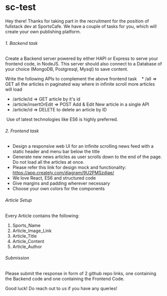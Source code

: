 # sc-test

Hey there!
Thanks for taking part in the recruitment for the position of fullstack dev at SportsCafe.
We have a couple of tasks for you, which will create your own publishing platform.

###### 1. Backend task

Create a Backend server powered by either HAPI or Express to serve your frontend code, in NodeJS.
This server should also connect to a Database of your choice (MongoDB, Postgresql, Mysql) to save content.

 Write the following APIs to complement the above frontend task
   * /all => GET all the articles in paginated way where in infinite scroll more articles will load
   * /article/id => GET article by it's id
   * /article/insertOrEdit => POST Add & Edit New article in a single API
   * /article/id => DELETE to delete an article by ID
   
 Use of latest technologies like ES6 is highly preferred.
 
 
###### 2. Frontend task

* Design a responsive web UI for an infinite scrolling news feed with a static header and menu bar below the title
* Generate new news articles as user scrolls down to the end of the page. Do not load all the articles at once.
* Please refer this link for design mock and functionality: https://app.creately.com/diagram/9U2PMSzdjae/
* We love React, ES6 and structured code
* Give margins and padding wherever necessary
* Choose your own colors for the components


###### Article Setup 
Every Article contains the following:
 1. Sports_Name
 2. Article_Image_Link
 3. Article_Title
 4. Article_Content
 5. Article_Author

###### Submission
Please submit the response in form of 2 github repo links, one containing the Backend code and one containing the Frontend Code.


Good luck! Do reach out to us if you have any queries!
